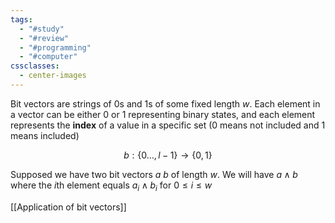 ```yaml
---
tags:
  - "#study"
  - "#review"
  - "#programming"
  - "#computer"
cssclasses:
  - center-images
---
```

Bit vectors are strings of 0s and 1s of some fixed length $w$. Each element in a vector can be either 0 or 1 representing binary states, and each element represents the **index** of a value in a specific set (0 means not included and 1 means included)

$$
b: {\{0\dots, l-1\}} \to \{0,1\}
$$

Supposed we have two bit vectors $a$ $b$ of length $w$. We will have $a\land b$ where the $i$th element equals $a_{i} \land b_{i}$ for $0 \leq i \leq w$

[[Application of bit vectors]]

